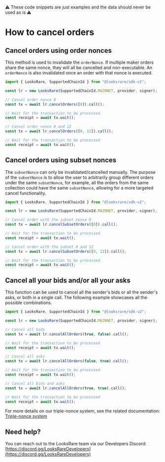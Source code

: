 :warning: These code snippets are just examples and the data should never be used as is :warning:

# How to cancel orders

## Cancel orders using order nonces

This method is used to invalidate the `orderNonce`. If multiple maker orders share the same nonce, they will all be cancelled and non-executable. An `orderNonce` is also invalidated once an order with that nonce is executed.

```ts
import { LooksRare, SupportedChainId } from "@looksrare/sdk-v2";

const lr = new LooksRare(SupportedChainId.MAINNET, provider, signer);

// Cancel order nonce 0
const tx = await lr.cancelOrders([0]).call();

// Wait for the transaction to be processed
const receipt = await tx.wait();

// Cancel order nonce 0 and 12
const tx = await lr.cancelOrders([0, 12]).call();

// Wait for the transaction to be processed
const receipt = await tx.wait();
```

## Cancel orders using subset nonces

The `subsetNonce` can only be invalidated/cancelled manually. The purpose of the `subsetNonce` is to allow the user to arbitrarily group different orders under the same `subsetNonce`, for example, all the orders from the same collection could have the same `subsetNonce`, allowing for a more targeted cancel functionality.

```ts
import { LooksRare, SupportedChainId } from "@looksrare/sdk-v2";

const lr = new LooksRare(SupportedChainId.MAINNET, provider, signer);

// Cancel order with the subset nonce 0
const tx = await lr.cancelSubsetOrders([0]).call();

// Wait for the transaction to be processed
const receipt = await tx.wait();

// Cancel order with the subset 0 and 12
const tx = await lr.cancelSubsetOrders([0, 12]).call();

// Wait for the transaction to be processed
const receipt = await tx.wait();
```

## Cancel all your bids and/or all your asks

This function can be used to cancel all the sender's bids or all the sender's asks, or both in a single call. The following example showcases all the possible combinations.

```ts
import { LooksRare, SupportedChainId } from "@looksrare/sdk-v2";

const lr = new LooksRare(SupportedChainId.MAINNET, provider, signer);

// Cancel all bids
const tx = await lr.cancelAllOrders(true, false).call();

// Wait for the transaction to be processed
const receipt = await tx.wait();

// Cancel all asks
const tx = await lr.cancelAllOrders(false, true).call();

// Wait for the transaction to be processed
const receipt = await tx.wait();

// Cancel all bids and asks
const tx = await lr.cancelAllOrders(true, true).call();

// Wait for the transaction to be processed
const receipt = await tx.wait();
```

For more details on our triple-nonce system, see the related documentation: [Triple-nonce system](https://docs.looksrare.org/developers/protocol/triple-nonce-system-v2)

## Need help?

You can reach out to the LooksRare team via our Developers Discord: [https://discord.gg/LooksRareDevelopers](https://discord.gg/LooksRareDevelopers)
